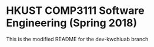 # HKUST COMP3111 Software Engineering (Spring 2018)

This is the modified README for the dev-kwchiuab branch